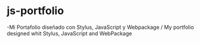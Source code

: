 # js-portfolio
-Mi Portafolio diseñado con Stylus, JavaScript y Webpackage / My portfolio designed whit Stylus, JavaScript and WebPackage
